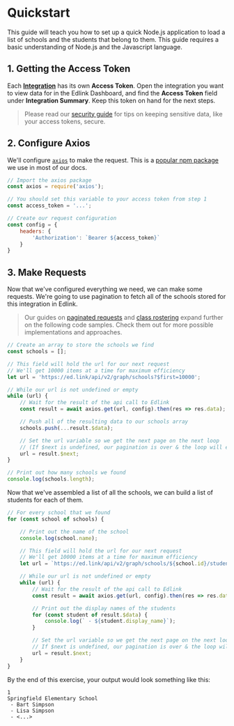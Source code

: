 # Quickstart

This guide will teach you how to set up a quick Node.js application to load a list of schools and the students that
belong to them. This guide requires a basic understanding of Node.js and the Javascript language.

## 1. Getting the Access Token

Each **[Integration](/docs/api/v2.0/models/internal/integration)** has its own **Access Token**. Open the integration
you want to view data for in the Edlink Dashboard, and find the **Access Token** field under **Integration Summary**.
Keep this token on hand for the next steps.

> Please read our [security guide](security) for tips on keeping sensitive data, like your access tokens, secure.

## 2. Configure Axios

We'll configure [`axios`](https://www.npmjs.com/package/axios) to make the request. This is
a [popular npm package](https://www.npmjs.com/package/axios) we use in most of our docs.

```javascript
// Import the axios package
const axios = require('axios');

// You should set this variable to your access token from step 1
const access_token = '...';

// Create our request configuration
const config = {
	headers: {
		'Authorization': `Bearer ${access_token}`
	}
}
```

## 3. Make Requests

Now that we've configured everything we need, we can make some requests. We're going to use pagination to fetch all of
the schools stored for this integration in Edlink.

> Our guides on [paginated requests](paginated-requests) and [class rostering](class-rostering) expand further on the following code samples. Check them out for more possible implementations and approaches.

```javascript
// Create an array to store the schools we find
const schools = [];

// This field will hold the url for our next request
// We'll get 10000 items at a time for maximum efficiency
let url = 'https://ed.link/api/v2/graph/schools?$first=10000';

// While our url is not undefined or empty
while (url) {
	// Wait for the result of the api call to Edlink
	const result = await axios.get(url, config).then(res => res.data);

	// Push all of the resulting data to our schools array
	schools.push(...result.$data);

	// Set the url variable so we get the next page on the next loop
	// (If $next is undefined, our pagination is over & the loop will end)
	url = result.$next;
}

// Print out how many schools we found
console.log(schools.length);
```

Now that we've assembled a list of all the schools, we can build a list of students for each of them.

```javascript
// For every school that we found
for (const school of schools) {

	// Print out the name of the school
	console.log(school.name);

	// This field will hold the url for our next request
	// We'll get 10000 items at a time for maximum efficiency
	let url = `https://ed.link/api/v2/graph/schools/${school.id}/students?$first=10000`;

	// While our url is not undefined or empty
	while (url) {
		// Wait for the result of the api call to Edlink
		const result = await axios.get(url, config).then(res => res.data);

		// Print out the display names of the students
		for (const student of result.$data) {
			console.log(` - ${student.display_name}`);
		}

		// Set the url variable so we get the next page on the next loop
		// If $next is undefined, our pagination is over & the loop will end
		url = result.$next;
	}
}
```

By the end of this exercise, your output would look something like this:

```text
1
Springfield Elementary School
 - Bart Simpson
 - Lisa Simpson
 - <...>
```
